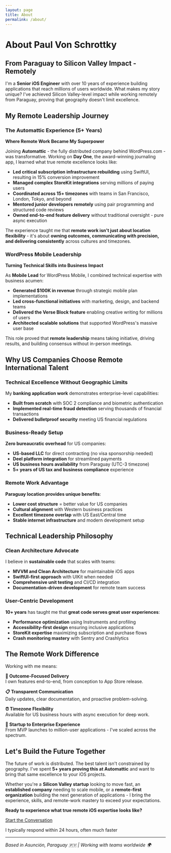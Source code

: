 ```yaml
---
layout: page
title: About
permalink: /about/
---
```


# About Paul Von Schrottky

## From Paraguay to Silicon Valley Impact - Remotely

I'm a **Senior iOS Engineer** with over 10 years of experience building applications that reach millions of users worldwide. What makes my story unique? I've achieved Silicon Valley-level impact while working remotely from Paraguay, proving that geography doesn't limit excellence.

## My Remote Leadership Journey

### The Automattic Experience (5+ Years)
**Where Remote Work Became My Superpower**

Joining **Automattic** - the fully distributed company behind WordPress.com - was transformative. Working on **Day One**, the award-winning journaling app, I learned what true remote excellence looks like:

- **Led critical subscription infrastructure rebuilding** using SwiftUI, resulting in 15% conversion improvement
- **Managed complex StoreKit integrations** serving millions of paying users
- **Coordinated across 15+ timezones** with teams in San Francisco, London, Tokyo, and beyond
- **Mentored junior developers remotely** using pair programming and structured code reviews
- **Owned end-to-end feature delivery** without traditional oversight - pure async execution

The experience taught me that **remote work isn't just about location flexibility** - it's about **owning outcomes, communicating with precision, and delivering consistently** across cultures and timezones.

### WordPress Mobile Leadership
**Turning Technical Skills into Business Impact**

As **Mobile Lead** for WordPress Mobile, I combined technical expertise with business acumen:

- **Generated $100K in revenue** through strategic mobile plan implementations
- **Led cross-functional initiatives** with marketing, design, and backend teams
- **Delivered the Verse Block feature** enabling creative writing for millions of users
- **Architected scalable solutions** that supported WordPress's massive user base

This role proved that **remote leadership** means taking initiative, driving results, and building consensus without in-person meetings.

## Why US Companies Choose Remote International Talent

### Technical Excellence Without Geographic Limits

My **banking application work** demonstrates enterprise-level capabilities:
- **Built from scratch** with SOC 2 compliance and biometric authentication
- **Implemented real-time fraud detection** serving thousands of financial transactions
- **Delivered bulletproof security** meeting US financial regulations

### Business-Ready Setup

**Zero bureaucratic overhead** for US companies:
- **US-based LLC** for direct contracting (no visa sponsorship needed)
- **Deel platform integration** for streamlined payments
- **US business hours availability** from Paraguay (UTC-3 timezone)
- **5+ years of US tax and business compliance** experience

### Remote Work Advantage

**Paraguay location provides unique benefits**:
- **Lower cost structure** = better value for US companies
- **Cultural alignment** with Western business practices
- **Excellent timezone overlap** with US East/Central time
- **Stable internet infrastructure** and modern development setup

## Technical Leadership Philosophy

### Clean Architecture Advocate
I believe in **sustainable code** that scales with teams:
- **MVVM and Clean Architecture** for maintainable iOS apps
- **SwiftUI-first approach** with UIKit when needed
- **Comprehensive unit testing** and CI/CD integration
- **Documentation-driven development** for remote team success

### User-Centric Development
**10+ years** has taught me that **great code serves great user experiences**:
- **Performance optimization** using Instruments and profiling
- **Accessibility-first design** ensuring inclusive applications  
- **StoreKit expertise** maximizing subscription and purchase flows
- **Crash monitoring mastery** with Sentry and Crashlytics

## The Remote Work Difference

Working with me means:

**🎯 Outcome-Focused Delivery**  
I own features end-to-end, from conception to App Store release.

**📋 Transparent Communication**  
Daily updates, clear documentation, and proactive problem-solving.

**⏰ Timezone Flexibility**  
Available for US business hours with async execution for deep work.

**🚀 Startup to Enterprise Experience**  
From MVP launches to million-user applications - I've scaled across the spectrum.

## Let's Build the Future Together

The future of work is distributed. The best talent isn't constrained by geography. I've spent **5+ years proving this at Automattic** and want to bring that same excellence to your iOS projects.

Whether you're a **Silicon Valley startup** looking to move fast, an **established company** needing to scale mobile, or a **remote-first organization** building the next generation of applications - I bring the experience, skills, and remote-work mastery to exceed your expectations.

**Ready to experience what true remote iOS expertise looks like?**

<div class="cta-section">
  <a href="mailto:{{ site.email }}" class="btn btn-primary">Start the Conversation</a>
  <p>I typically respond within 24 hours, often much faster</p>
</div>

---

*Based in Asunción, Paraguay 🇵🇾 | Working with teams worldwide 🌍*
